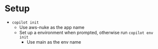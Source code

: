 # Setup

* `copilot init`
  * Use aws-nuke as the app name
  * Set up a environment when prompted, otherwise run `copilot env init`
    * Use main as the env name
